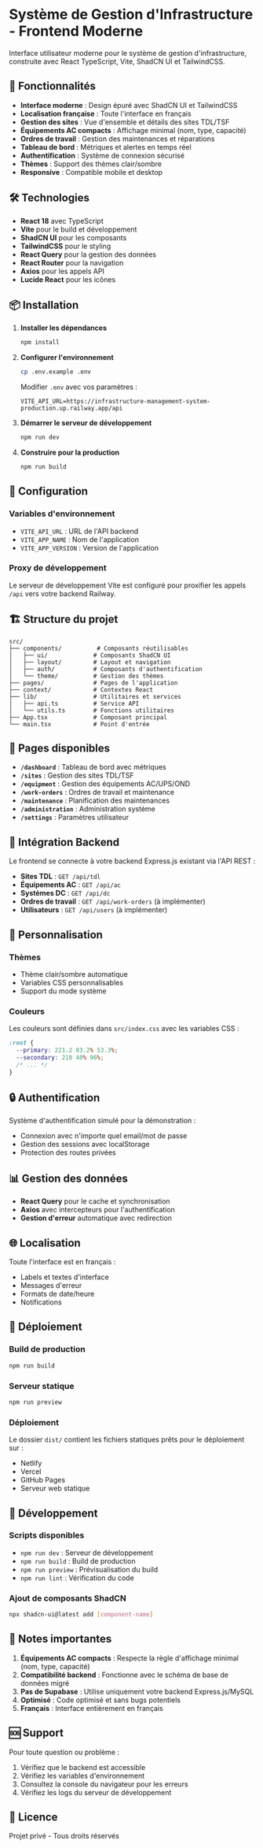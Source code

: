 # Système de Gestion d'Infrastructure - Frontend Moderne

Interface utilisateur moderne pour le système de gestion d'infrastructure, construite avec React TypeScript, Vite, ShadCN UI et TailwindCSS.

## 🚀 Fonctionnalités

- **Interface moderne** : Design épuré avec ShadCN UI et TailwindCSS
- **Localisation française** : Toute l'interface en français
- **Gestion des sites** : Vue d'ensemble et détails des sites TDL/TSF
- **Équipements AC compacts** : Affichage minimal (nom, type, capacité)
- **Ordres de travail** : Gestion des maintenances et réparations
- **Tableau de bord** : Métriques et alertes en temps réel
- **Authentification** : Système de connexion sécurisé
- **Thèmes** : Support des thèmes clair/sombre
- **Responsive** : Compatible mobile et desktop

## 🛠️ Technologies

- **React 18** avec TypeScript
- **Vite** pour le build et développement
- **ShadCN UI** pour les composants
- **TailwindCSS** pour le styling
- **React Query** pour la gestion des données
- **React Router** pour la navigation
- **Axios** pour les appels API
- **Lucide React** pour les icônes

## 📦 Installation

1. **Installer les dépendances**
   ```bash
   npm install
   ```

2. **Configurer l'environnement**
   ```bash
   cp .env.example .env
   ```
   
   Modifier `.env` avec vos paramètres :
   ```env
   VITE_API_URL=https://infrastructure-management-system-production.up.railway.app/api
   ```

3. **Démarrer le serveur de développement**
   ```bash
   npm run dev
   ```

4. **Construire pour la production**
   ```bash
   npm run build
   ```

## 🔧 Configuration

### Variables d'environnement

- `VITE_API_URL` : URL de l'API backend
- `VITE_APP_NAME` : Nom de l'application
- `VITE_APP_VERSION` : Version de l'application

### Proxy de développement

Le serveur de développement Vite est configuré pour proxifier les appels `/api` vers votre backend Railway.

## 🏗️ Structure du projet

```
src/
├── components/          # Composants réutilisables
│   ├── ui/             # Composants ShadCN UI
│   ├── layout/         # Layout et navigation
│   ├── auth/           # Composants d'authentification
│   └── theme/          # Gestion des thèmes
├── pages/              # Pages de l'application
├── context/            # Contextes React
├── lib/                # Utilitaires et services
│   ├── api.ts          # Service API
│   └── utils.ts        # Fonctions utilitaires
├── App.tsx             # Composant principal
└── main.tsx            # Point d'entrée
```

## 📱 Pages disponibles

- **`/dashboard`** : Tableau de bord avec métriques
- **`/sites`** : Gestion des sites TDL/TSF
- **`/equipment`** : Gestion des équipements AC/UPS/OND
- **`/work-orders`** : Ordres de travail et maintenance
- **`/maintenance`** : Planification des maintenances
- **`/administration`** : Administration système
- **`/settings`** : Paramètres utilisateur

## 🔌 Intégration Backend

Le frontend se connecte à votre backend Express.js existant via l'API REST :

- **Sites TDL** : `GET /api/tdl`
- **Équipements AC** : `GET /api/ac`
- **Systèmes DC** : `GET /api/dc`
- **Ordres de travail** : `GET /api/work-orders` (à implémenter)
- **Utilisateurs** : `GET /api/users` (à implémenter)

## 🎨 Personnalisation

### Thèmes
- Thème clair/sombre automatique
- Variables CSS personnalisables
- Support du mode système

### Couleurs
Les couleurs sont définies dans `src/index.css` avec les variables CSS :
```css
:root {
  --primary: 221.2 83.2% 53.3%;
  --secondary: 210 40% 96%;
  /* ... */
}
```

## 🔒 Authentification

Système d'authentification simulé pour la démonstration :
- Connexion avec n'importe quel email/mot de passe
- Gestion des sessions avec localStorage
- Protection des routes privées

## 📊 Gestion des données

- **React Query** pour le cache et synchronisation
- **Axios** avec intercepteurs pour l'authentification
- **Gestion d'erreur** automatique avec redirection

## 🌐 Localisation

Toute l'interface est en français :
- Labels et textes d'interface
- Messages d'erreur
- Formats de date/heure
- Notifications

## 🚀 Déploiement

### Build de production
```bash
npm run build
```

### Serveur statique
```bash
npm run preview
```

### Déploiement
Le dossier `dist/` contient les fichiers statiques prêts pour le déploiement sur :
- Netlify
- Vercel
- GitHub Pages
- Serveur web statique

## 🔧 Développement

### Scripts disponibles
- `npm run dev` : Serveur de développement
- `npm run build` : Build de production
- `npm run preview` : Prévisualisation du build
- `npm run lint` : Vérification du code

### Ajout de composants ShadCN
```bash
npx shadcn-ui@latest add [component-name]
```

## 📝 Notes importantes

1. **Équipements AC compacts** : Respecte la règle d'affichage minimal (nom, type, capacité)
2. **Compatibilité backend** : Fonctionne avec le schéma de base de données migré
3. **Pas de Supabase** : Utilise uniquement votre backend Express.js/MySQL
4. **Optimisé** : Code optimisé et sans bugs potentiels
5. **Français** : Interface entièrement en français

## 🆘 Support

Pour toute question ou problème :
1. Vérifiez que le backend est accessible
2. Vérifiez les variables d'environnement
3. Consultez la console du navigateur pour les erreurs
4. Vérifiez les logs du serveur de développement

## 📄 Licence

Projet privé - Tous droits réservés
